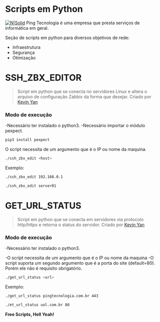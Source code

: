 # Scripts em Python

[![N|Solid](https://static.wixstatic.com/media/a98016_4e23d2aaa99f4712b2fa123f3ef8601f~mv2.png/v1/fill/w_90,h_90,al_c,q_85,usm_0.66_1.00_0.01/__-2.webp)](https://pingtecnologia.com.br/servicos)
Ping Tecnologia é uma empresa que presta serviços de informática em geral.

Seção de scripts em python para diversos objetivos de rede:

  - Infraestrutura
  - Segurança
  - Otimização

# SSH_ZBX_EDITOR

> Script em python que se conecta no servidores Linux e altera
> o arquivo de configuração Zabbix da forma que desejar.
> Criado por [Kevin Yan](https://github.com/naynivek/anycodes/tree/master/Python)

### Modo de execução

-Necessário ter instalado o python3.
-Necessário importar o módulo pexpect.
```sh
pip3 install pexpect
```

O script necessita de um argumento que é o IP ou nome da maquina.

```sh
./ssh_zbx_edit <host>
```

Exemplo:

```sh
./ssh_zbx_edit 192.168.0.1
```
```sh
./ssh_zbx_edit server01
```

# GET_URL_STATUS

> Script em python que se conecta em servidores via protocolo http/https
> e retorna o status do servidor.
> Criado por [Kevin Yan](https://github.com/naynivek/anycodes/tree/master/Python)

### Modo de execução

-Necessário ter instalado o python3.

-O script necessita de um argumento que é o IP ou nome da maquina
-O script suporta um segundo argumento que é a porta do site (default=80). Porém ele não é requisito obrigatório.

```sh
./get_url_status <url>
```

Exemplo:

```sh
./get_url_status pingtecnologia.com.br 443
```
```sh
./et_url_status uol.com.br 80
```




**Free Scripts, Hell Yeah!**


